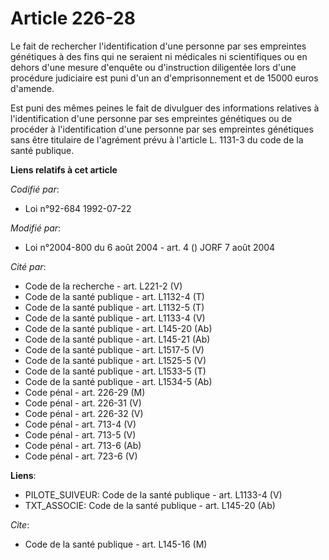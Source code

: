 # Article 226-28

Le fait de rechercher l'identification d'une personne par ses empreintes génétiques à des fins qui ne seraient ni médicales
ni scientifiques ou en dehors d'une mesure d'enquête ou d'instruction diligentée lors d'une procédure judiciaire est puni
d'un an d'emprisonnement et de 15000 euros d'amende.

Est puni des mêmes peines le fait de divulguer des informations relatives à l'identification d'une personne par ses
empreintes génétiques ou de procéder à l'identification d'une personne par ses empreintes génétiques sans être titulaire de
l'agrément prévu à l'article L. 1131-3 du code de la santé publique.

**Liens relatifs à cet article**

_Codifié par_:

  - Loi n°92-684 1992-07-22

_Modifié par_:

  - Loi n°2004-800 du 6 août 2004 - art. 4 () JORF 7 août 2004

_Cité par_:

  - Code de la recherche - art. L221-2 (V)
  - Code de la santé publique - art. L1132-4 (T)
  - Code de la santé publique - art. L1132-5 (T)
  - Code de la santé publique - art. L1133-4 (V)
  - Code de la santé publique - art. L145-20 (Ab)
  - Code de la santé publique - art. L145-21 (Ab)
  - Code de la santé publique - art. L1517-5 (V)
  - Code de la santé publique - art. L1525-5 (V)
  - Code de la santé publique - art. L1533-5 (T)
  - Code de la santé publique - art. L1534-5 (Ab)
  - Code pénal - art. 226-29 (M)
  - Code pénal - art. 226-31 (V)
  - Code pénal - art. 226-32 (V)
  - Code pénal - art. 713-4 (V)
  - Code pénal - art. 713-5 (V)
  - Code pénal - art. 713-6 (Ab)
  - Code pénal - art. 723-6 (V)

**Liens**:

  - PILOTE_SUIVEUR: Code de la santé publique - art. L1133-4 (V)
  - TXT_ASSOCIE: Code de la santé publique - art. L145-20 (Ab)

_Cite_:

  - Code de la santé publique - art. L145-16 (M)
